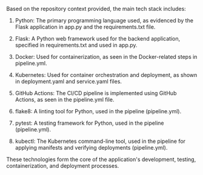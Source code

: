 Based on the repository context provided, the main tech stack includes:

1. Python: The primary programming language used, as evidenced by the Flask application in app.py and the requirements.txt file.

2. Flask: A Python web framework used for the backend application, specified in requirements.txt and used in app.py.

3. Docker: Used for containerization, as seen in the Docker-related steps in pipeline.yml.

4. Kubernetes: Used for container orchestration and deployment, as shown in deployment.yaml and service.yaml files.

5. GitHub Actions: The CI/CD pipeline is implemented using GitHub Actions, as seen in the pipeline.yml file.

6. flake8: A linting tool for Python, used in the pipeline (pipeline.yml).

7. pytest: A testing framework for Python, used in the pipeline (pipeline.yml).

8. kubectl: The Kubernetes command-line tool, used in the pipeline for applying manifests and verifying deployments (pipeline.yml).

These technologies form the core of the application's development, testing, containerization, and deployment processes.
